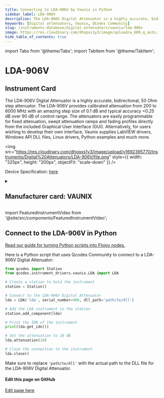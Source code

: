 ```yaml
---
title: Connecting to LDA-906V by Vaunix in Python
sidebar_label: LDA-906V
description: The LDA-906V Digital Attenuator is a highly accurate, bidirectional, 50 Ohm step attenuator. The LDA-906V provides calibrated attenuation from 200 to 6000 MHz with an amazing step size of 0.1 dB and typical accuracy <0.25 dB over 90 dB of control range. The attenuators are easily programmable for fixed attenuation, swept attenuation ramps and fading profiles directly from the included Graphical User Interface (GUI). Alternatively, for users wishing to develop their own interface, Vaunix supplies LabVIEW drivers, Windows API DLL files, Linux drivers, Python examples and much more.
keywords: [digital attenuators, Vaunix, QCodes Community]
slug: /instruments-database/digital-attenuators/vaunix/lda-906v
image: https://res.cloudinary.com/dhopxs1y3/image/upload/w_600,q_auto,f_auto/v1692395770/Instruments/Digital%20Attenuators/LDA-906V/file.jpg
hide_table_of_contents: true
---
```


import Tabs from '@theme/Tabs';
import TabItem from '@theme/TabItem';

# LDA-906V

## Instrument Card

<div className="flex">

<div>

The LDA-906V Digital Attenuator is a highly accurate, bidirectional, 50 Ohm step attenuator. The LDA-906V provides calibrated attenuation from 200 to 6000 MHz with an amazing step size of 0.1 dB and typical accuracy <0.25 dB over 90 dB of control range. The attenuators are easily programmable for fixed attenuation, swept attenuation ramps and fading profiles directly from the included Graphical User Interface (GUI). Alternatively, for users wishing to develop their own interface, Vaunix supplies LabVIEW drivers, Windows API DLL files, Linux drivers, Python examples and much more.

</div>

<img src="https://res.cloudinary.com/dhopxs1y3/image/upload/v1692395770/Instruments/Digital%20Attenuators/LDA-906V/file.png" style={{ width: "325px", height: "200px", objectFit: "scale-down" }} />

</div>

<div className="flex text-center">

<p>Device Specification: <a target="\_blank" href="https://vaunix.com/resources/digital%20attenuators-datasheet.pdf">here</a></p>

</div>

<details style={{ marginTop: "15px"}}>
<summary><h2>Manufacturer card: VAUNIX</h2></summary>

<img src="https://res.cloudinary.com/dhopxs1y3/image/upload/v1692125985/Instruments/Vendor%20Logos/Vaunix.png" style={{ width: "100%", height: "170px",objectFit: "scale-down" }} />

Vaunix Technology Corp. designs, manufactures, and services RF and microwave test equipment and digital radio communications products. Utilizing our deep RF and software engineering expertise, rooted in microwave radio and wireless equipment repair and testing, Vaunix developed the Lab Brick® family of electronic test products, which set a new standard for cost, size, and simplicity of wireless testing devices. Powered by a USB connection and controlled by easy-to-use, graphical-user-interface (GUI) software, Lab Bricks have been designed to meet the needs of wireless engineers and technicians who want to create flexible, customized system solutions either in the lab or in the field. We 've expanded our Lab Brick® family of electronic test products to include Attenuator Matrix solutions that double as Wireless [Handover Test Systems](https://vaunix.com/handover-test-systems/) to give our test technicians and product engineers the advanced capability to solve unique wireless _handover _testing challenges and bring affordability, functionality, reliability and simplicity to the microwave test bench.

<ul>
  <li>Headquarters: USA</li>
  <li>Yearly Revenue (millions, USD): 5.0</li>
  <li>Vendor Website: <a href="https://vaunix.com/">here</a></li>
</ul>
</details>

import FeaturedInstrumentVideo from '@site/src/components/FeaturedInstrumentVideo';

<FeaturedInstrumentVideo category='DIGITAL_ATTENUATORS' manufacturer='VAUNIX'></FeaturedInstrumentVideo>


## Connect to the LDA-906V in Python

[Read our guide for turning Python scripts into Flojoy nodes.](https://docs.flojoy.ai/custom-nodes/creating-custom-node/)
<Tabs>

<TabItem value="Flojoy" label="Flojoy" className="flojoy-instrument-tabs">

<NodeCardCollection category='DIGITAL_ATTENUATORS' manufacturer='VAUNIX'></NodeCardCollection>

</TabItem>
<TabItem value="QCodes Community" label="QCodes Community">

Here is a Python script that uses Qcodes Community to connect to a LDA-906V Digital Attenuator:

```python
from qcodes import Station
from qcodes.instrument_drivers.vaunix.LDA import LDA

# Create a station to hold the instrument
station = Station()

# Connect to the LDA-906V Digital Attenuator
lda = LDA('lda', serial_number=906, dll_path='path/to/dll')

# Add the LDA instrument to the station
station.add_component(lda)

# Print the IDN of the instrument
print(lda.get_idn())

# Set the attenuation to 10 dB
lda.attenuation(10)

# Close the connection to the instrument
lda.close()
```

Make sure to replace `'path/to/dll'` with the actual path to the DLL file for the LDA-906V Digital Attenuator.

</TabItem>
</Tabs>
<SectionBreak />

[//]: # (Edit page on GitHub)

#### Edit this page on GitHub

[Edit page here](https://github.com/flojoy-ai/docs/blob/main/docs/instruments-database/Digital%20Attenuators/LDA-906V/LDA-906V.md)
